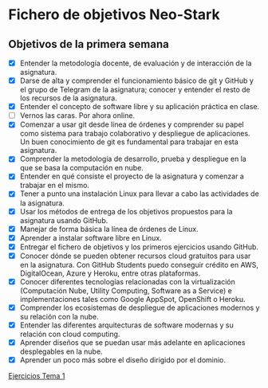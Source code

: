 # Fichero de objetivos Neo-Stark

## Objetivos de la primera semana
- [x] Entender la metodología docente, de evaluación y de interacción de la asignatura.
- [x] Darse de alta y comprender el funcionamiento básico de git y GitHub y el grupo de Telegram de la asignatura; conocer y entender el resto de los recursos de la asignatura.
- [x] Entender el concepto de software libre y su aplicación práctica en clase.
- [ ] Vernos las caras. Por ahora online.
- [x] Comenzar a usar git desde línea de órdenes y comprender su papel como sistema para trabajo colaborativo y despliegue de aplicaciones. Un buen conocimiento de git es fundamental para trabajar en esta asignatura.
- [x] Comprender la metodología de desarrollo, prueba y despliegue en la que se basa la computación en nube.
- [x] Entender en qué consiste el proyecto de la asignatura y comenzar a trabajar en el mismo.
- [x] Tener a punto una instalación Linux para llevar a cabo las actividades de la asignatura.
- [x] Usar los métodos de entrega de los objetivos propuestos para la asignatura usando GitHub.
- [x] Manejar de forma básica la línea de órdenes de Linux.
- [x] Aprender a instalar software libre en Linux.
- [x] Entregar el fichero de objetivos y los primeros ejercicios usando GitHub.
- [x] Conocer dónde se pueden obtener recursos cloud gratuitos para usar en la asignatura. Con GitHub Students puedo conseguir crédito en AWS, DigitalOcean, Azure y Heroku, entre otras plataformas.
- [x] Conocer diferentes tecnologías relacionadas con la virtualización (Computación Nube, Utility Computing, Software as a Service) e implementaciones tales como Google AppSpot, OpenShift o Heroku.
- [x] Comprender los ecosistemas de despliegue de aplicaciones modernos y su relación con la nube.
- [x] Entender las diferentes arquitecturas de software modernas y su relación con cloud computing.
- [x] Aprender diseños que se puedan usar más adelante en aplicaciones desplegables en la nube.
- [x] Aprender un poco más sobre el diseño dirigido por el dominio.

[Ejercicios Tema 1](https://github.com/Neo-Stark/Ejercicios-CC/blob/main/Tema1.md)